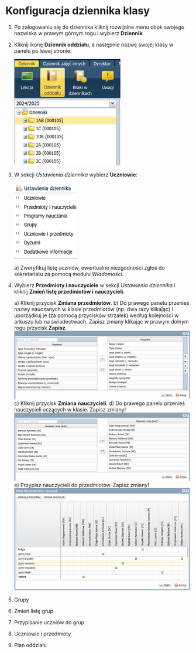 # Konfiguracja dziennika klasy

1) Po zalogowaniu się do dziennika kliknij rozwijalne menu obok swojego nazwiska w prawym górnym rogu i wybierz **Dziennik**.
2) Kliknij ikonę **Dziennik oddziału**, a następnie nazwę swojej klasy w panelu po lewej stronie:

    ![Ikona Dziennik oddziału i lista klas](imgs/dziennik_oddzialu_01.png)

3) W sekcji *Ustawienia dziennika* wybierz **Uczniowie**:

    ![Sekcja Ustawienia dziennika](imgs/dziennik_oddzialu_ustawienia.png)

    a) Zweryfikuj listę uczniów, ewentualne niezgodności zgłoś do sekretariatu za pomocą modułu *Wiadomości*.

4) Wybierz **Przedmioty i nauczyciele** w sekcji *Ustawienia dziennika* i kliknij **Zmień listę przedmiotów i nauczycieli**.

    a) Kliknij przycisk **Zmiana przedmiotów**.
    b) Do prawego panelu przenieś nazwy nauczanych w klasie przedmiotów (np. dwa razy klikając) i uporządkuj je (za pomocą przycisków strzałek) według kolejności w arkuszu lub na świadectwach.
       Zapisz zmiany klikając w prawym dolnym rogu przycisk **Zapisz**.
        ![Przypisywanie przedmiotów](imgs/zmiana_przedmiotow.png)
    c) Kliknij przycisk **Zmiana nauczycieli**.
    d) Do prawego panelu przenieś nauczycieli uczących w klasie. Zapisz zmiany!
        ![Przypisywanie nauczycieli](imgs/zmiana_nauczycieli.png)
    e) Przypisz nauczycieli do przedmiotów. Zapisz zmiany!
        ![Przypisywanie nauczycieli do przedmiotów](imgs/zmiana_przedmiotow_nauczycieli.png)

5) Grupy
9) Zmień listę grup
10) Przypisanie uczniów do grup
11) Uczniowie i przedmioty
12) Plan oddziału
